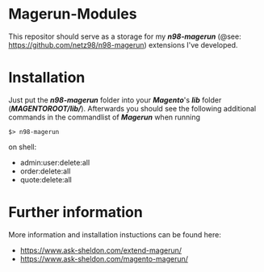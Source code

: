 # Magerun-Modules
This repositor should serve as a storage for my **_n98-magerun_** (@see: https://github.com/netz98/n98-magerun) extensions I've developed.

# Installation
Just put the **_n98-magerun_** folder into your **_Magento_**'s **_lib_** folder (**_MAGENTOROOT/lib/_**).
Afterwards you should see the following additional commands in the commandlist of **_Magerun_** when running

```
$> n98-magerun
```
on shell:

 - admin:user:delete:all
 - order:delete:all
 - quote:delete:all

# Further information 
More information and installation instuctions can be found here:

 - https://www.ask-sheldon.com/extend-magerun/
 - https://www.ask-sheldon.com/magento-magerun/

